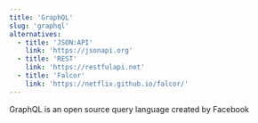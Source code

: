 ```yaml
---
title: 'GraphQL'
slug: 'graphql'
alternatives:
  - title: 'JSON:API'
    link: 'https://jsonapi.org'
  - title: 'REST'
    link: 'https://restfulapi.net'
  - title: 'Falcor'
    link: 'https://netflix.github.io/falcor/'
---
```


GraphQL is an open source query language created by Facebook
